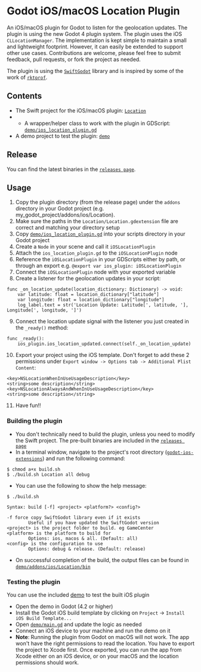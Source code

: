 # Godot iOS/macOS Location Plugin
An iOS/macOS plugin for Godot to listen for the geolocation updates. The plugin is using the new Godot 4 plugin system. The plugin uses the iOS `CLLocationManager`.
The implementation is kept simple to maintain a small and lightweight footprint. However, it can easily be extended to support other use cases. Contributions are welcome, please feel free to submit feedback, pull requests, or fork the project as needed.

The plugin is using the [`SwiftGodot`](https://github.com/migueldeicaza/SwiftGodot) library and is inspired by some of the work of [`rktprof`](https://github.com/rktprof/godot-ios-extensions).

## Contents
* The Swift project for the iOS/macOS plugin: [`Location`](Location)
* * A wrapper/helper class to work with the plugin in GDScript: [`demo/ios_location_plugin.gd`](demo/ios_location_plugin.gd)
* A demo project to test the plugin: [`demo`](demo)

## Release
You can find the latest binaries in the [`releases page`](https://github.com/KarimIbrahim/godot-ios-extensions/releases).

## Usage
1. Copy the plugin directory (from the release page) under the `addons` directory in your Godot project (e.g. my_godot_project/addons/ios/Location). 
2. Make sure the paths in the `Location/Location.gdextension` file are correct and matching your directory setup
3. Copy [`demo/ios_location_plugin.gd`](demo/ios_location_plugin.gd) into your scripts directory in your Godot project
4. Create a `Node` in your scene and call it `iOSLocationPlugin`
5. Attach the `ios_location_plugin.gd` to the `iOSLocationPlugin` node 
6. Reference the `iOSLocationPlugin` in your GDScripts either by path, or through an export e.g. `@export var ios_plugin: iOSLocationPlugin`
7. Connect the `iOSLocationPlugin` node with your exported variable
8. Create a listener for the geolocation updates in your script:
  ```gdscript
  func _on_location_update(location_dictionary: Dictionary) -> void:
	  var latitude: float = location_dictionary["latitude"]
	  var longitude: float = location_dictionary["longitude"]
	  log_label.text = str('Location Update: Latitude[', latitude, '], Longitude[', longitude, ']')
  ```
9. Connect the location update signal with the listener you just created in the `_ready()` method:
  ```gdscript
  func _ready():
	  ios_plugin.ios_location_updated.connect(self._on_location_update)
  ```
10. Export your project using the iOS template. Don't forget to add these 2 permissions under `Export window -> Options tab -> Additional Plist Content`:
  ```
<key>NSLocationWhenInUseUsageDescription</key>
<string>some description</string>
<key>NSLocationAlwaysAndWhenInUseUsageDescription</key>
<string>some description</string>
  ```
11. Have fun!!

### Building the plugin
- You don't technically need to build the plugin, unless you need to modify the Swift project. The pre-built binaries are included in the [`releases page`](https://github.com/KarimIbrahim/godot-ios-extensions/releases)
- In a terminal window, navigate to the project's root directory ([`godot-ios-extensions`](godot-ios-extensions)) and run the following command:
```
$ chmod a+x build.sh
$ ./build.sh Location all debug
```
- You can use the following to show the help message:
```
$ ./build.sh

Syntax: build [-f] <project> <platform?> <config?>

-f force copy SwiftGodot library even if it exists
        Useful if you have updated the SwiftGodot version
<project> is the project folder to build. eg GameCenter
<platform> is the platform to build for
        Options: ios, macos & all. (Default: all)
<config> is the configuration to use
        Options: debug & release. (Default: release)

```
- On successful completion of the build, the output files can be found in [`demo/addons/ios/Location/bin`](demo/addons/ios/Location/bin)

### Testing the plugin
You can use the included [demo](demo/project.godot) to test the built iOS plugin

- Open the demo in Godot (4.2 or higher)
- Install the Godot iOS build template by clicking on `Project` -> `Install iOS Build Template...`
- Open [`demo/main.gd`](demo/main.gd) and update the logic as needed 
- Connect an iOS device to your machine and run the demo on it
- **Note**: Running the plugin from Godot on macOS will not work. The app won't have the right permissions to read the location. You have to export the project to Xcode first. Once exported, you can run the app from Xcode either on an iOS device, or on your macOS and the location permissions should work.
